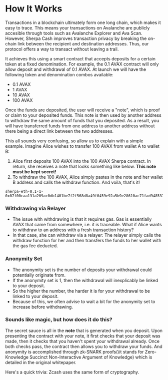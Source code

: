 # How It Works

Transactions in a blockchain ultimately form one long chain, which makes it easy to trace. This means your transactions on Avalanche are publicly accesible through tools such as Avalanche Explorer and Ava Scan. However, Sherpa Cash improves transaction privacy by breaking the on-chain link between the recipient and destination addresses. Thus, our protocol offers a way to transact without leaving a trail.

It achieves this using a smart contract that accepts deposits for a certain token at a fixed denomination. For example, the 0.1 AVAX contract will only allow deposit and withdrawal of 0.1 AVAX. At launch we will have the following token and denomination combos available:

* 0.1 AVAX
* 1 AVAX
* 10 AVAX
* 100 AVAX

Once the funds are deposited, the user will receive a "note", which is proof or claim to your deposited funds. This note is then used by another address to withdraw the same amount of funds that you deposited. As a result, you will have transferred funds from one address to another address without there being a direct link between the two addresses. 

This all sounds very confusing, so allow us to explain with a simple example. Imagine Alice wishes to transfer 100 AVAX from wallet A to wallet B:

1. Alice first deposits 100 AVAX into the 100 AVAX Sherpa contract. In return, she receives a note that looks something like below. **This note must be kept secret!** 
2. To withdraw the 100 AVAX, Alice simply pastes in the note and her wallet B address and calls the withdraw function. And voila, that's it!

```text
sherpa-eth-0.1-1-0x07f00caa131a209ac0db1401be7f2f568d8a49f0459e92a5b9e28610ac71fad948537e978ece8a62091b9305a8df2817113f7e8010c5ec5510149c5bfb25
```

### **Withdrawing via Relayer**

* The issue with withdrawing is that it requires gas. Gas is essentially AVAX that came from somewhere, i.e. it is traceable. What if Alice wants to withdraw to an address with a fresh transaction history?
*  In that case, she can withdraw via a relayer: The relayer simply calls the withdraw function for her and then transfers the funds to her wallet with the gas fee deducted.

### **Anonymity Set**

* The anonymity set is the number of deposits your withdrawal could potentially originate from. 
* If the anonymity set is 1, then the withdrawal will inexplicably be linked to your deposit. 
* So the higher the number, the harder it is for your withdrawal to be linked to your deposit.
* Because of this, we often advise to wait a bit for the anonymity set to increase before withdrawing.

### Sounds like magic, but how does it do this?

The secret sauce is all in the **note** that is generated when you deposit. Upon presenting the contract with your note, it first checks that your deposit was made, then it checks that you haven't spent your withdrawal already. Once both checks pass, the contract then allows you to withdraw your funds. And anonymity is accomplished through zk-SNARK proofs(\it stands for Zero-Knowledge Succinct Non-Interactive Argument of Knowledge\) which is detailed in the original whitepaper.

Here's a quick trivia: Zcash uses the same form of cryptography. 



